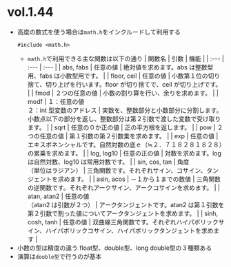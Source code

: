 # vol.1.44

- 高度の数式を使う場合は`math.h`をインクルードして利用する
  ```
  #include <math.h>
  ```
  - `math.h`で利用できる主な関数は以下の通り
    |  関数名 | 引数 | 機能 |
    | :--- | :--- | :--- |
    |  abs, fabs | 任意の値 | 絶対値を求めます。abs は整数型用、fabs は小数型用です。 |
    |  floor, ceil | 任意の値 | 小数第１位の切り捨て、切り上げを行います。floor が切り捨てで、ceil が切り上げです。 |
    |  fmod | ２つの任意の値 | 小数の割り算を行い、余りを求めます。 |
    |  modf | １：任意の値<br>２：int 型変数のアドレス | 実数を、整数部分と小数部分に分割します。小数点以下の部分を返し、整数部分は第２引数で渡した変数で受け取ります。 |
    |  sqrt | 任意の０か正の値 | 正の平方根を返します。 |
    |  pow | ２つの任意の値 | 第１引数の第２引数乗を求めます。 |
    |  exp | 任意の値 | エキスポネンシャルです。自然対数の底ｅ（≒２．７１８２８１８２８）の累乗を求めます。 |
    |  log, log10 | 任意の正の値 | 対数を求めます。log は自然対数、log10 は常用対数です。 |
    |  sin, cos, tan | 角度<br>（単位はラジアン） | 三角関数です。それぞれサイン、コサイン、タンジェントを求めます。 |
    |  asin, acos | －１から１までの数値 | 三角関数の逆関数です。それぞれアークサイン、アークコサインを求めます。 |
    |  atan, atan2 | 任意の値<br>（atan2 は引数が２つ） | アークタンジェントです。atan2 は第１引数を第２引数で割った値についてアークタンジェントを求めます。 |
    |  sinh, cosh, tanh | 任意の値 | 双曲線三角関数です。それぞれハイパボリックサイン、ハイパボリックコサイン、ハイパボリックタンジェントを求めます |
- 小数の型は精度の違う float型、double型、long double型の３種類ある
- 演算は`double型`で行うのが基本
